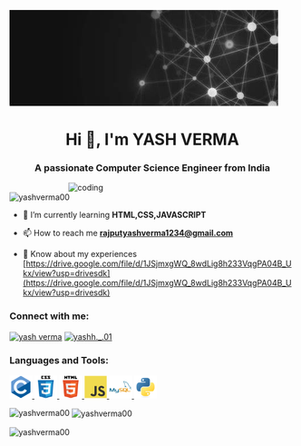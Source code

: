 ![logo](https://github.com/yashverma00/Yash-verma/blob/main/banner.jpeg)
<h1 align="center">Hi 👋, I'm YASH VERMA</h1>
<h3 align="center">A passionate Computer Science Engineer from India</h3>
<img align="right"alt="coding"width="400"src="https://i.pinimg.com/originals/54/e3/7d/54e37d8074ebcde1d96c77d7b2a7f310.gif">

<p align="left"> <img src="https://komarev.com/ghpvc/?username=yashverma00&label=Profile%20views&color=0e75b6&style=flat" alt="yashverma00" /> </p>

- 🌱 I’m currently learning **HTML,CSS,JAVASCRIPT**

- 📫 How to reach me **rajputyashverma1234@gmail.com**

- 📄 Know about my experiences [https://drive.google.com/file/d/1JSjmxgWQ_8wdLig8h233VqgPA04B_Ukx/view?usp=drivesdk](https://drive.google.com/file/d/1JSjmxgWQ_8wdLig8h233VqgPA04B_Ukx/view?usp=drivesdk)

<h3 align="left">Connect with me:</h3>
<p align="left">
<a href="https://linkedin.com/in/yash verma" target="blank"><img align="center" src="https://raw.githubusercontent.com/rahuldkjain/github-profile-readme-generator/master/src/images/icons/Social/linked-in-alt.svg" alt="yash verma" height="30" width="40" /></a>
<a href="https://instagram.com/yashh._.01" target="blank"><img align="center" src="https://raw.githubusercontent.com/rahuldkjain/github-profile-readme-generator/master/src/images/icons/Social/instagram.svg" alt="yashh._.01" height="30" width="40" /></a>
</p>

<h3 align="left">Languages and Tools:</h3>
<p align="left"> <a href="https://www.cprogramming.com/" target="_blank" rel="noreferrer"> <img src="https://raw.githubusercontent.com/devicons/devicon/master/icons/c/c-original.svg" alt="c" width="40" height="40"/> </a> <a href="https://www.w3schools.com/css/" target="_blank" rel="noreferrer"> <img src="https://raw.githubusercontent.com/devicons/devicon/master/icons/css3/css3-original-wordmark.svg" alt="css3" width="40" height="40"/> </a> <a href="https://www.w3.org/html/" target="_blank" rel="noreferrer"> <img src="https://raw.githubusercontent.com/devicons/devicon/master/icons/html5/html5-original-wordmark.svg" alt="html5" width="40" height="40"/> </a> <a href="https://developer.mozilla.org/en-US/docs/Web/JavaScript" target="_blank" rel="noreferrer"> <img src="https://raw.githubusercontent.com/devicons/devicon/master/icons/javascript/javascript-original.svg" alt="javascript" width="40" height="40"/> </a> <a href="https://www.mysql.com/" target="_blank" rel="noreferrer"> <img src="https://raw.githubusercontent.com/devicons/devicon/master/icons/mysql/mysql-original-wordmark.svg" alt="mysql" width="40" height="40"/> </a> <a href="https://www.python.org" target="_blank" rel="noreferrer"> <img src="https://raw.githubusercontent.com/devicons/devicon/master/icons/python/python-original.svg" alt="python" width="40" height="40"/> </a> </p>

<p><img align="left" src="https://github-readme-stats.vercel.app/api/top-langs?username=yashverma00&show_icons=true&locale=en&layout=compact" alt="yashverma00" /></p>

<p>&nbsp;<img align="center" src="https://github-readme-stats.vercel.app/api?username=yashverma00&show_icons=true&locale=en" alt="yashverma00" /></p>

<p><img align="center" src="https://github-readme-streak-stats.herokuapp.com/?user=yashverma00&" alt="yashverma00" /></p>
